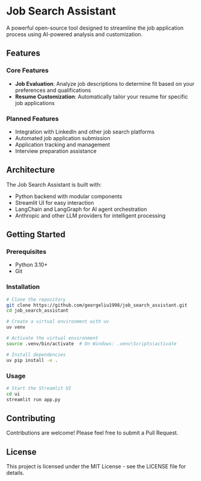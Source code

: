 # Job Search Assistant

A powerful open-source tool designed to streamline the job application process using AI-powered analysis and customization.

## Features

### Core Features
- **Job Evaluation**: Analyze job descriptions to determine fit based on your preferences and qualifications
- **Resume Customization**: Automatically tailor your resume for specific job applications

### Planned Features
- Integration with LinkedIn and other job search platforms
- Automated job application submission
- Application tracking and management
- Interview preparation assistance

## Architecture

The Job Search Assistant is built with:
- Python backend with modular components
- Streamlit UI for easy interaction
- LangChain and LangGraph for AI agent orchestration
- Anthropic and other LLM providers for intelligent processing

## Getting Started

### Prerequisites
- Python 3.10+
- Git

### Installation
```bash
# Clone the repository
git clone https://github.com/georgeliu1998/job_search_assistant.git
cd job_search_assistant

# Create a virtual environment with uv
uv venv

# Activate the virtual environment
source .venv/bin/activate  # On Windows: .venv\Scripts\activate

# Install dependencies
uv pip install -e .
```

### Usage
```bash
# Start the Streamlit UI
cd ui
streamlit run app.py
```

## Contributing
Contributions are welcome! Please feel free to submit a Pull Request.

## License
This project is licensed under the MIT License - see the LICENSE file for details. 